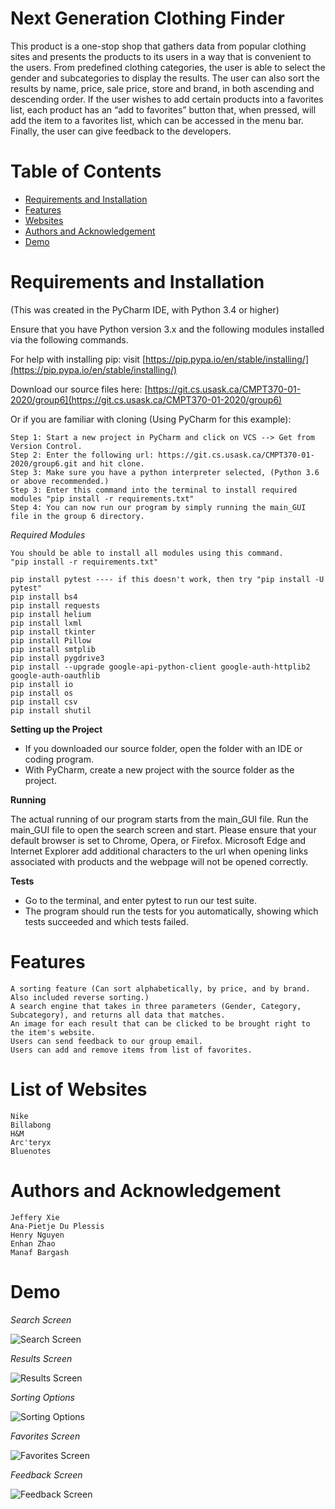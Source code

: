 # Next Generation Clothing Finder
This product is a one-stop shop that gathers data from popular clothing sites and presents the products to its users in a way that is convenient to the users. From predefined clothing categories, the user is able to select the gender and subcategories to display the results. The user can also sort the results by name, price, sale price, store and brand, in both ascending and descending order. If the user wishes to add certain products into a favorites list, each product has an “add to favorites” button that, when pressed, will add the item to a favorites list, which can be accessed in the menu bar. Finally, the user can give feedback to the developers. 

# Table of Contents
* [Requirements and Installation](#req)
* [Features](#features)
* [Websites](#web)
* [Authors and Acknowledgement](#ack)
* [Demo](#demo)

# Requirements and Installation <a name="req"></a>
(This was created in the PyCharm IDE, with Python 3.4 or higher)

Ensure that you have Python version 3.x and the following modules installed via the following commands.

For help with installing pip: visit [https://pip.pypa.io/en/stable/installing/](https://pip.pypa.io/en/stable/installing/)

Download our source files here: [https://git.cs.usask.ca/CMPT370-01-2020/group6](https://git.cs.usask.ca/CMPT370-01-2020/group6)

Or if you are familiar with cloning (Using PyCharm for this example): 

    Step 1: Start a new project in PyCharm and click on VCS --> Get from Version Control.
    Step 2: Enter the following url: https://git.cs.usask.ca/CMPT370-01-2020/group6.git and hit clone.
    Step 3: Make sure you have a python interpreter selected, (Python 3.6 or above recommended.)
    Step 3: Enter this command into the terminal to install required modules "pip install -r requirements.txt"
    Step 4: You can now run our program by simply running the main_GUI file in the group 6 directory.

_Required Modules_

    You should be able to install all modules using this command.
    "pip install -r requirements.txt"

    pip install pytest ---- if this doesn't work, then try "pip install -U pytest"
    pip install bs4
    pip install requests
    pip install helium
    pip install lxml
    pip install tkinter
    pip install Pillow 
    pip install smtplib
    pip install pygdrive3
    pip install --upgrade google-api-python-client google-auth-httplib2 google-auth-oauthlib
    pip install io
    pip install os
    pip install csv
    pip install shutil

**Setting up the Project**
* If you downloaded our source folder, open the folder with an IDE or coding program.
* With PyCharm, create a new project with the source folder as the project.

**Running**

The actual running of our program starts from the main_GUI file. Run the main_GUI file to open the search screen and start.
Please ensure that your default browser is set to Chrome, Opera, or Firefox. Microsoft Edge and Internet Explorer add additional characters to the url when opening links associated with products and the webpage will not be opened correctly.

**Tests**
* Go to the terminal, and enter pytest to run our test suite.
* The program should run the tests for you automatically, showing which tests succeeded and which tests failed. 

# Features <a name="features"></a>
    A sorting feature (Can sort alphabetically, by price, and by brand. Also included reverse sorting.)
    A search engine that takes in three parameters (Gender, Category, Subcategory), and returns all data that matches.
    An image for each result that can be clicked to be brought right to the item's website.
    Users can send feedback to our group email.
    Users can add and remove items from list of favorites.

# List of Websites <a name="web"></a>
    Nike
    Billabong
    H&M
    Arc'teryx
    Bluenotes

# Authors and Acknowledgement <a name="ack"></a>
    Jeffery Xie
    Ana-Pietje Du Plessis
    Henry Nguyen
    Enhan Zhao
    Manaf Bargash

# Demo <a name="demo"></a>

_Search Screen_

![Search Screen](https://media.discordapp.net/attachments/770779709172613122/785655849787326474/unknown.png)

_Results Screen_

![Results Screen](https://media.discordapp.net/attachments/770779709172613122/785656004582440980/unknown.png)

_Sorting Options_

![Sorting Options](https://media.discordapp.net/attachments/770779709172613122/785656110190166046/unknown.png)

_Favorites Screen_

![Favorites Screen](https://media.discordapp.net/attachments/770779709172613122/785656348141420584/unknown.png)

_Feedback Screen_

![Feedback Screen](https://media.discordapp.net/attachments/770779709172613122/785656403208962058/unknown.png)
